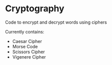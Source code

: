 # Cryptography
Code to encrypt and decrypt words using ciphers

Currently contains:
- Caesar Cipher
- Morse Code
- Scissors Cipher
- Vigenere Cipher